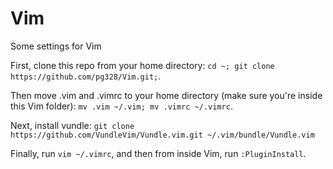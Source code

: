 # Vim
Some settings for Vim

First, clone this repo from your home directory: `cd ~; git clone https://github.com/pg328/Vim.git;`.

Then move .vim and .vimrc to your home directory (make sure you're inside this Vim folder): `mv .vim ~/.vim; mv .vimrc ~/.vimrc`.

Next, install vundle: `git clone https://github.com/VundleVim/Vundle.vim.git ~/.vim/bundle/Vundle.vim`

Finally, run `vim ~/.vimrc`, and then from inside Vim, run `:PluginInstall`.
